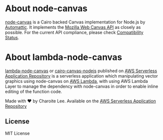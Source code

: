 # About node-canvas

[node-canvas](https://github.com/Automattic/node-canvas) is a Cairo backed Canvas implementation for Node.js by [Automattic](https://github.com/Automattic). It implements the [Mozilla Web Canvas API](https://developer.mozilla.org/en-US/docs/Web/API/Canvas_API) as closely as possible. For the current API compliance, please check [Compatibility Status](https://github.com/Automattic/node-canvas/wiki/Compatibility-Status).

# About lambda-node-canvas

[lambda-node-canvas](https://github.com/charoitel/lambda-node-canvas) or [cairo-canvas-nodejs](https://serverlessrepo.aws.amazon.com/applications/arn:aws:serverlessrepo:us-east-1:990551184979:applications~cairo-canvas-nodejs) published on [AWS Serverless Application Repository](https://aws.amazon.com/serverless/serverlessrepo) is a serverless application which manipulating vector graphics using node-canvas on [AWS Lambda](https://aws.amazon.com/lambda), with using AWS Lambda Layer to manage the dependency with node-canvas in order to enable inline editing of the function code.

Made with ❤️ by Charoite Lee. Available on the [AWS Serverless Application Repository](https://aws.amazon.com/serverless)

## License

MIT License
